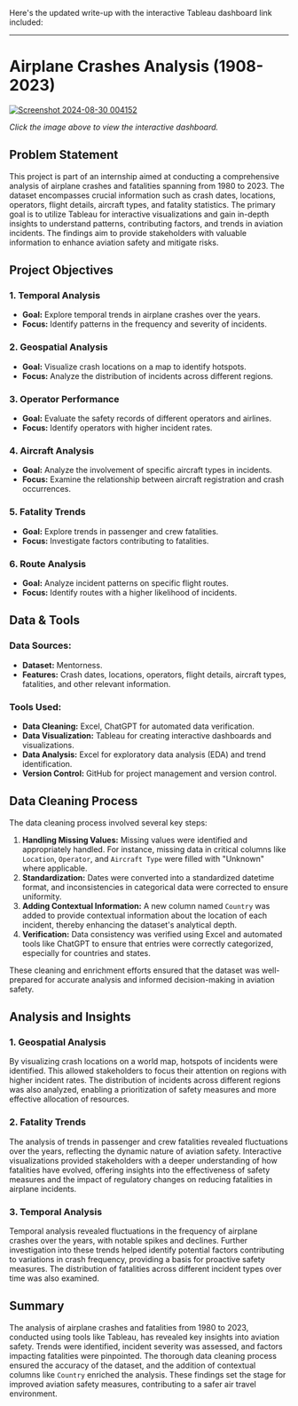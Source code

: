 Here's the updated write-up with the interactive Tableau dashboard link included:

---

# **Airplane Crashes Analysis (1908-2023)**

[![Screenshot 2024-08-30 004152](https://github.com/user-attachments/assets/f28b94bb-ff45-4228-8873-1200820f6de0)](https://public.tableau.com/app/profile/abobakr.emary/vizzes)

*Click the image above to view the interactive dashboard.*

## **Problem Statement**
This project is part of an internship aimed at conducting a comprehensive analysis of airplane crashes and fatalities spanning from 1980 to 2023. The dataset encompasses crucial information such as crash dates, locations, operators, flight details, aircraft types, and fatality statistics. The primary goal is to utilize Tableau for interactive visualizations and gain in-depth insights to understand patterns, contributing factors, and trends in aviation incidents. The findings aim to provide stakeholders with valuable information to enhance aviation safety and mitigate risks.

## **Project Objectives**
### **1. Temporal Analysis**
- **Goal:** Explore temporal trends in airplane crashes over the years.
- **Focus:** Identify patterns in the frequency and severity of incidents.
  
### **2. Geospatial Analysis**
- **Goal:** Visualize crash locations on a map to identify hotspots.
- **Focus:** Analyze the distribution of incidents across different regions.

### **3. Operator Performance**
- **Goal:** Evaluate the safety records of different operators and airlines.
- **Focus:** Identify operators with higher incident rates.

### **4. Aircraft Analysis**
- **Goal:** Analyze the involvement of specific aircraft types in incidents.
- **Focus:** Examine the relationship between aircraft registration and crash occurrences.

### **5. Fatality Trends**
- **Goal:** Explore trends in passenger and crew fatalities.
- **Focus:** Investigate factors contributing to fatalities.

### **6. Route Analysis**
- **Goal:** Analyze incident patterns on specific flight routes.
- **Focus:** Identify routes with a higher likelihood of incidents.

## **Data & Tools**
### **Data Sources:**
- **Dataset:** Mentorness.
- **Features:** Crash dates, locations, operators, flight details, aircraft types, fatalities, and other relevant information.

### **Tools Used:**
- **Data Cleaning:** Excel, ChatGPT for automated data verification.
- **Data Visualization:** Tableau for creating interactive dashboards and visualizations.
- **Data Analysis:** Excel for exploratory data analysis (EDA) and trend identification.
- **Version Control:** GitHub for project management and version control.

## **Data Cleaning Process**
The data cleaning process involved several key steps:
1. **Handling Missing Values:** Missing values were identified and appropriately handled. For instance, missing data in critical columns like `Location`, `Operator`, and `Aircraft Type` were filled with "Unknown" where applicable.
2. **Standardization:** Dates were converted into a standardized datetime format, and inconsistencies in categorical data were corrected to ensure uniformity.
3. **Adding Contextual Information:** A new column named `Country` was added to provide contextual information about the location of each incident, thereby enhancing the dataset's analytical depth.
4. **Verification:** Data consistency was verified using Excel and automated tools like ChatGPT to ensure that entries were correctly categorized, especially for countries and states.

These cleaning and enrichment efforts ensured that the dataset was well-prepared for accurate analysis and informed decision-making in aviation safety.

## **Analysis and Insights**
### **1. Geospatial Analysis**
By visualizing crash locations on a world map, hotspots of incidents were identified. This allowed stakeholders to focus their attention on regions with higher incident rates. The distribution of incidents across different regions was also analyzed, enabling a prioritization of safety measures and more effective allocation of resources.

### **2. Fatality Trends**
The analysis of trends in passenger and crew fatalities revealed fluctuations over the years, reflecting the dynamic nature of aviation safety. Interactive visualizations provided stakeholders with a deeper understanding of how fatalities have evolved, offering insights into the effectiveness of safety measures and the impact of regulatory changes on reducing fatalities in airplane incidents.

### **3. Temporal Analysis**
Temporal analysis revealed fluctuations in the frequency of airplane crashes over the years, with notable spikes and declines. Further investigation into these trends helped identify potential factors contributing to variations in crash frequency, providing a basis for proactive safety measures. The distribution of fatalities across different incident types over time was also examined.

## **Summary**
The analysis of airplane crashes and fatalities from 1980 to 2023, conducted using tools like Tableau, has revealed key insights into aviation safety. Trends were identified, incident severity was assessed, and factors impacting fatalities were pinpointed. The thorough data cleaning process ensured the accuracy of the dataset, and the addition of contextual columns like `Country` enriched the analysis. These findings set the stage for improved aviation safety measures, contributing to a safer air travel environment.
